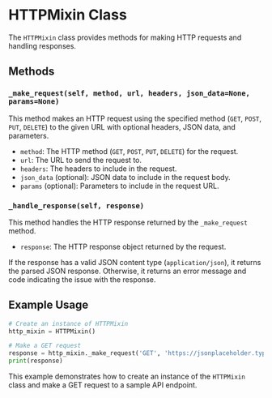 # HTTPMixin Class

The `HTTPMixin` class provides methods for making HTTP requests and handling responses.

## Methods

### `_make_request(self, method, url, headers, json_data=None, params=None)`

This method makes an HTTP request using the specified method (`GET`, `POST`, `PUT`, `DELETE`) to the given URL with optional headers, JSON data, and parameters.

- `method`: The HTTP method (`GET`, `POST`, `PUT`, `DELETE`) for the request.
- `url`: The URL to send the request to.
- `headers`: The headers to include in the request.
- `json_data` (optional): JSON data to include in the request body.
- `params` (optional): Parameters to include in the request URL.

### `_handle_response(self, response)`

This method handles the HTTP response returned by the `_make_request` method.

- `response`: The HTTP response object returned by the request.

If the response has a valid JSON content type (`application/json`), it returns the parsed JSON response. Otherwise, it returns an error message and code indicating the issue with the response.

## Example Usage

```python
# Create an instance of HTTPMixin
http_mixin = HTTPMixin()

# Make a GET request
response = http_mixin._make_request('GET', 'https://jsonplaceholder.typicode.com/posts/1', headers={'Content-Type': 'application/json'})
print(response)
```

This example demonstrates how to create an instance of the `HTTPMixin` class and make a GET request to a sample API endpoint.
